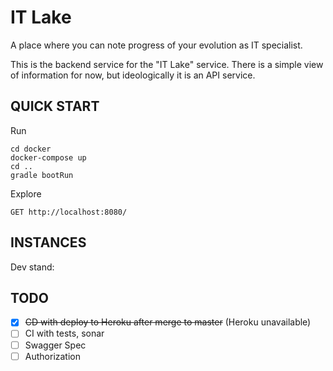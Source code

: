 # IT Lake
A place where you can note progress of your evolution as IT specialist.

This is the backend service for the "IT Lake" service. 
There is a simple view of information for now, but ideologically it is an API service.

QUICK START
-----------
Run
```shell script
cd docker
docker-compose up
cd ..
gradle bootRun
```
Explore
```http request
GET http://localhost:8080/
```

INSTANCES
---------
Dev stand: 

TODO
---------
- [x] ~~CD with deploy to Heroku after merge to master~~ (Heroku unavailable)
- [ ] CI with tests, sonar
- [ ] Swagger Spec
- [ ] Authorization
